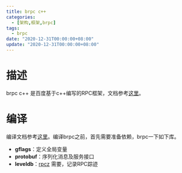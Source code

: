 ```yaml
---
title: brpc c++
categories: 
  - [架构,框架,brpc]
tags:
  - brpc
date: "2020-12-31T00:00:00+08:00"
update: "2020-12-31T00:00:00+08:00"
---
```


# 描述

brpc c++ 是百度基于c++编写的RPC框架，文档参考[这里](https://github.com/apache/incubator-brpc/blob/master/README_cn.md)。

# 编译

编译文档参考[这里](https://github.com/apache/incubator-brpc/blob/master/docs/cn/getting_started.md)。编译brpc之前，首先需要准备依赖，brpc一下如下库。

- **gflags**：定义全局变量
- **protobuf**：序列化消息及服务接口
- **leveldb**：[rpcz](https://github.com/apache/incubator-brpc/blob/master/docs/cn/rpcz.md) 需要，记录RPC踪迹

